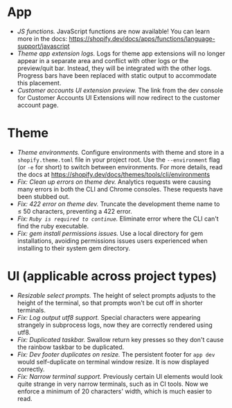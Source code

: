 <!--
If your feature is significant enough that CLI users will want to know about it,
write a short summary sentence here. This is a draft document and will be
finalized when a new minor version is released.

Notes should look like this:

# App

* *A cool thing.* Rather than doing the annoying thing you used to do, you can
now do a different and much cooler thing.
* *A faster thing.* The `command` command was sped up by 3x in most cases.

# Theme

* *Another cool thing.* You get the idea by now.
-->

# App

* *JS functions.* JavaScript functions are now available! You can learn more in
the docs: https://shopify.dev/docs/apps/functions/language-support/javascript
* *Theme app extension logs.* Logs for theme app extensions will no longer
appear in a separate area and conflict with other logs or the preview/quit bar.
Instead, they will be integrated with the other logs. Progress bars have been
replaced with static output to accommodate this placement.
* *Customer accounts UI extension preview.* The link from the dev console for
Customer Accounts UI Extensions will now redirect to the customer account page.

# Theme

* *Theme environments.* Configure environments with theme and store in a
`shopify.theme.toml` file in your project root. Use the `--environment` flag (or
`-e` for short) to switch between environments. For more details, read the docs
at https://shopify.dev/docs/themes/tools/cli/environments
* *Fix: Clean up errors on theme dev.* Analytics requests were causing many errors in
both the CLI and Chrome consoles. These requests have been stubbed out.
* *Fix: 422 error on theme dev.* Truncate the development theme name to ≤ 50
characters, preventing a 422 error.
* *Fix: `Ruby is required to continue`.* Eliminate error where the CLI can't find
the ruby executable.
* *Fix: gem install permissions issues.* Use a local directory for gem
installations, avoiding permissions issues users experienced when installing to
their system gem directory.

# UI (applicable across project types)

* *Resizable select prompts.* The height of select prompts adjusts to the height
of the terminal, so that prompts won't be cut off in shorter terminals.
* *Fix: Log output utf8 support.* Special characters were appearing strangely
in subprocess logs, now they are correctly rendered using utf8.
* *Fix: Duplicated taskbar.* Swallow return key presses so they don't cause the
rainbow taskbar to be duplicated.
* *Fix: Dev footer duplicates on resize.* The persistent footer for `app dev`
would self-duplicate on terminal window resize. It is now displayed correctly.
* *Fix: Narrow terminal support.* Previously certain UI elements would look quite
strange in very narrow terminals, such as in CI tools. Now we enforce a minimum
of 20 characters' width, which is much easier to read.
